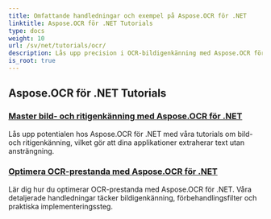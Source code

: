 ```yaml
---
title: Omfattande handledningar och exempel på Aspose.OCR för .NET
linktitle: Aspose.OCR för .NET Tutorials
type: docs
weight: 10
url: /sv/net/tutorials/ocr/
description: Lås upp precision i OCR-bildigenkänning med Aspose.OCR för .NET. Utforska handledningar om beräkning av sned vinkel, textigenkänning, OCR-konfiguration och optimering.
is_root: true
---
```


## Aspose.OCR för .NET Tutorials
### [Master bild- och ritigenkänning med Aspose.OCR för .NET](./master-image-and-drawing-recognition/)
Lås upp potentialen hos Aspose.OCR för .NET med våra tutorials om bild- och ritigenkänning, vilket gör att dina applikationer extraherar text utan ansträngning.
### [Optimera OCR-prestanda med Aspose.OCR för .NET](./optimization-ocr/)
Lär dig hur du optimerar OCR-prestanda med Aspose.OCR för .NET. Våra detaljerade handledningar täcker bildigenkänning, förbehandlingsfilter och praktiska implementeringssteg.